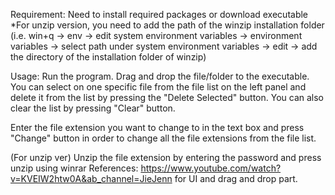 Requirement:
Need to install required packages or download executable
*For unzip version, you need to add the path of the winzip installation folder (i.e. win+q -> env -> edit system environment variables -> environment variables -> select path under system environment variables -> edit -> add the directory of the installation folder of winzip)

Usage:
Run the program. Drag and drop the file/folder to the executable. You can select on one specific file from 
the file list on the left panel and delete it from the list by pressing the "Delete Selected" button.
You can also clear the list by pressing "Clear" button.

Enter the file extension you want to change to in the text box and press "Change" button in order to
change all the file extensions from the file list.

(For unzip ver) Unzip the file extension by entering the password and press unzip using winrar
References:
https://www.youtube.com/watch?v=KVEIW2htw0A&ab_channel=JieJenn for UI and drag and drop part.
